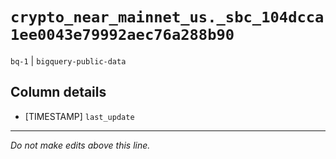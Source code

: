 # `crypto_near_mainnet_us._sbc_104dcca1ee0043e79992aec76a288b90`
`bq-1` | `bigquery-public-data`

## Column details
* [TIMESTAMP] `last_update`

-------------------------------------------------------------------------------
*Do not make edits above this line.*
